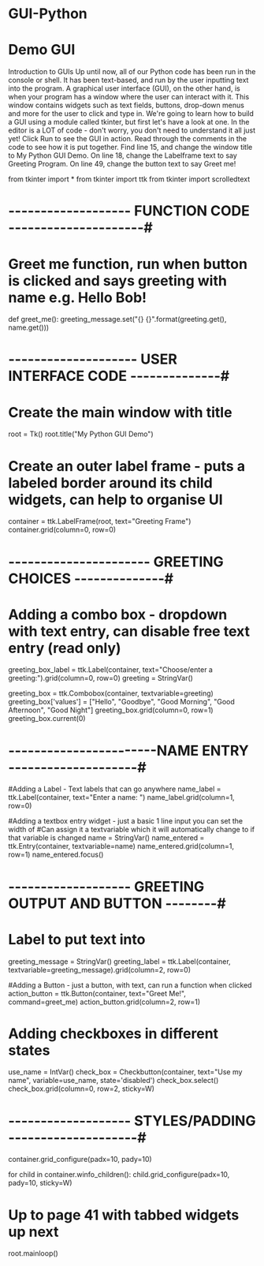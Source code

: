 # GUI-Python
# Demo GUI
Introduction to GUIs
Up until now, all of our Python code has been run in the console or shell. It has been text-based, and run by the user inputting text into the program.
A graphical user interface (GUI), on the other hand, is when your program has a window where the user can interact with it. This window contains widgets such as text fields, buttons, drop-down menus and more for the user to click and type in.
We're going to learn how to build a GUI using a module called tkinter, but first let's have a look at one. In the editor is a LOT of code - don't worry, you don't need to understand it all just yet!
Click Run to see the GUI in action.
Read through the comments in the code to see how it is put together.
Find line 15, and change the window title to My Python GUI Demo.
On line 18, change the Labelframe text to say Greeting Program.
On line 49, change the button text to say Greet me!

from tkinter import *
from tkinter import ttk
from tkinter import scrolledtext

# ------------------- FUNCTION CODE ---------------------#

# Greet me function, run when button is clicked and says greeting with name e.g. Hello Bob!
def greet_me():
    greeting_message.set("{} {}".format(greeting.get(), name.get()))


# -------------------- USER INTERFACE CODE --------------#
# Create the main window with title
root = Tk()
root.title("My Python GUI Demo")

# Create an outer label frame - puts a labeled border around its child widgets, can help to organise UI
container = ttk.LabelFrame(root, text="Greeting Frame")
container.grid(column=0, row=0)

# ---------------------- GREETING CHOICES --------------#
# Adding a combo box - dropdown with text entry, can disable free text entry (read only)
greeting_box_label = ttk.Label(container, text="Choose/enter a greeting:").grid(column=0, row=0)
greeting = StringVar()

greeting_box = ttk.Combobox(container, textvariable=greeting)
greeting_box['values'] = ["Hello", "Goodbye", "Good Morning", "Good Afternoon", "Good Night"]
greeting_box.grid(column=0, row=1)
greeting_box.current(0)

# -----------------------NAME ENTRY --------------------#
#Adding a Label - Text labels that can go anywhere
name_label = ttk.Label(container, text="Enter a name: ")
name_label.grid(column=1, row=0)

#Adding a textbox entry widget - just a basic 1 line input you can set the width of
#Can assign it a textvariable which it will automatically change to if that variable is changed
name = StringVar()
name_entered = ttk.Entry(container, textvariable=name)
name_entered.grid(column=1, row=1)
name_entered.focus()

# ------------------- GREETING OUTPUT AND BUTTON --------#
# Label to put text into
greeting_message = StringVar()
greeting_label = ttk.Label(container, textvariable=greeting_message).grid(column=2, row=0)

#Adding a Button - just a button, with text, can run a function when clicked
action_button = ttk.Button(container, text="Greet Me!", command=greet_me)
action_button.grid(column=2, row=1)

# Adding checkboxes in different states
use_name = IntVar()
check_box = Checkbutton(container, text="Use my name", variable=use_name, state='disabled')
check_box.select()
check_box.grid(column=0, row=2, sticky=W)

# ------------------- STYLES/PADDING --------------------#
container.grid_configure(padx=10, pady=10)

for child in container.winfo_children():
    child.grid_configure(padx=10, pady=10, sticky=W)

# Up to page 41 with tabbed widgets up next
root.mainloop()

